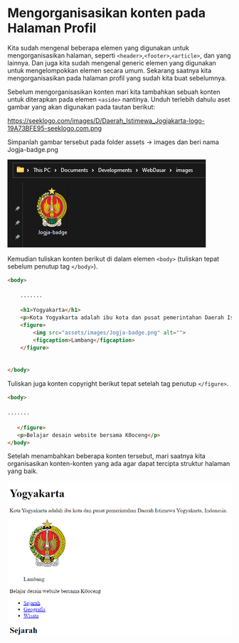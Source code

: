 # Mengorganisasikan konten pada Halaman Profil

Kita sudah mengenal beberapa elemen yang digunakan untuk mengorganisasikan halaman, seperti ```<header>```,```<footer>```,```<article>```, dan yang lainnya. Dan juga kita sudah mengenal generic elemen yang digunakan untuk mengelompokkan elemen secara umum. Sekarang saatnya kita mengorganisasikan pada halaman profil yang sudah kita buat sebelumnya.

Sebelum mengorganisasikan konten mari kita tambahkan sebuah konten untuk diterapkan pada elemen ```<aside>``` nantinya. Unduh terlebih dahulu aset gambar yang akan digunakan pada tautan berikut: 

https://seeklogo.com/images/D/Daerah_Istimewa_Jogjakarta-logo-19A73BFE95-seeklogo.com.png

Simpanlah gambar tersebut pada folder assets -> images dan beri nama Jogja-badge.png

![screenshot](https://github.com/adyuta447/learn-html-css/blob/main/3.%20Pendalaman%20HTML/img/2022-03-25_19-58.png)

Kemudian tuliskan konten berikut di dalam elemen ```<body>``` (tuliskan tepat sebelum penutup tag ```</body>```).

```html
<body>

    .......

    <h1>Yogyakarta</h1>
    <p>Kota Yogyakarta adalah ibu kota dan pusat pemerintahan Daerah Istimewa Yogyakarta, Indonesia.</p> 
    <figure>
        <img src="assets/images/Jogja-badge.png" alt="">
        <figcaption>Lambang</figcaption>
    </figure>


</body>
```

Tuliskan juga konten copyright berikut tepat setelah tag penutup ```</figure>```.

```html
<body>

.......

   </figure>
   <p>Belajar desain website bersama K0oceng</p>
</body>

```

Setelah menambahkan beberapa konten tersebut, mari saatnya kita organisasikan konten-konten yang ada agar dapat tercipta struktur halaman yang baik.

![screenshot](https://github.com/adyuta447/learn-html-css/blob/main/3.%20Pendalaman%20HTML/img/2022-03-25_20-57.png)